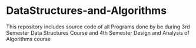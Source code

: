 # DataStructures-and-Algorithms
This repository includes source code of all Programs done by be during 3rd Semester Data Structures Course and 4th Semester Design and Analysis of Algorithms course
